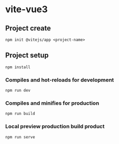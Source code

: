 # vite-vue3

## Project create

```
npm init @vitejs/app <project-name>
```

## Project setup

```
npm install
```

### Compiles and hot-reloads for development

```
npm run dev
```

### Compiles and minifies for production

```
npm run build
```

### Local preview production build product

```
npm run serve
```
